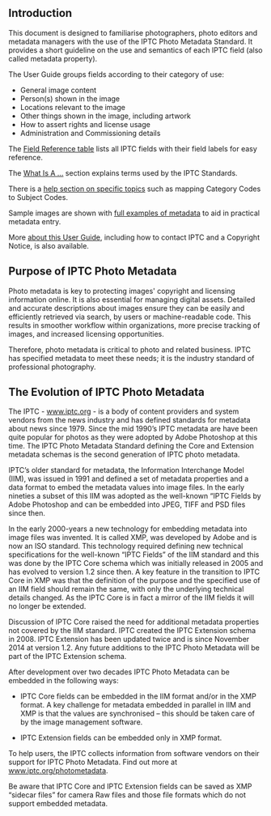 ## Introduction
This document is designed to familiarise photographers, photo editors and metadata managers with the use of the IPTC Photo Metadata Standard. It provides a short guideline on the use and semantics of each IPTC field (also called metadata property).

The User Guide groups fields according to their category of use:

* General image content
* Person(s) shown in the image
* Locations relevant to the image
* Other things shown in the image, including artwork
* How to assert rights and license usage
* Administration and Commissioning details

The [Field Reference table][sms] lists all IPTC fields with their field labels for easy reference. 

[sms]: https://www.iptc.org/std/photometadata/documentation/userguide/Documents/fieldreferencetable.htm

The [What Is A …][sms] section explains terms used by the IPTC Standards.

[sms]: https://www.iptc.org/std/photometadata/documentation/userguide/Documents/whatisahelp.htm

There is a [help section on specific topics][sms] such as mapping Category Codes to Subject Codes.

[sms]: https://www.iptc.org/std/photometadata/documentation/userguide/Documents/helponspecifictopics.htm

Sample images are shown with [full examples of metadata][sms] to aid in practical metadata entry.

[sms]: https://www.iptc.org/std/photometadata/documentation/userguide/Documents/howtousemetadataexamples.htm

More [about this User Guide][sms], including how to contact IPTC and a Copyright Notice, is also available.

[sms]: https://www.iptc.org/std/photometadata/documentation/userguide/Documents/abouttheiptcphotometadatauserguide.htm

## Purpose of IPTC Photo Metadata

Photo metadata is key to protecting images' copyright and licensing information online. It is also essential for managing digital assets. Detailed and accurate descriptions about images ensure they can be easily and efficiently retrieved via search, by users or machine-readable code. This results in smoother workflow within organizations, more precise tracking of images, and increased licensing opportunities.

Therefore, photo metadata is critical to photo and related business. IPTC has specified metadata to meet these needs; it is the industry standard of professional photography.

## The Evolution of IPTC Photo Metadata

The IPTC - www.iptc.org - is a body of content providers and system vendors from the news industry and has defined standards for metadata about news since 1979. Since the mid 1990’s IPTC metadata are have been quite popular for photos as they were adopted by Adobe Photoshop at this time. The IPTC Photo Metadata Standard defining the Core and Extension metadata schemas is the second generation of IPTC photo metadata.

IPTC’s older standard for metadata, the Information Interchange Model (IIM), was issued in 1991 and defined a set of metadata properties and a data format to embed the metadata values into image files. In the early nineties a subset of this IIM was adopted as the well-known “IPTC Fields by Adobe Photoshop and can be embedded into JPEG, TIFF and PSD files since then.

In the early 2000-years a new technology for embedding metadata into image files was invented. It is called XMP, was developed by Adobe and is now an ISO standard. This technology required defining new technical specifications for the well-known “IPTC Fields” of the IIM standard and this was done by the IPTC Core schema which was initially released in 2005 and has evolved to version 1.2 since then. A key feature in the transition to IPTC Core in XMP was that the definition of the purpose and the specified use of an IIM field should remain the same, with only the underlying technical details changed. As the IPTC Core is in fact a mirror of the IIM fields it will no longer be extended.

Discussion of IPTC Core raised the need for additional metadata properties not covered by the IIM standard. IPTC created the IPTC Extension schema in 2008. IPTC Extension has been updated twice and is since November 2014 at version 1.2. Any future additions to the IPTC Photo Metadata will be part of the IPTC Extension schema.

After development over two decades IPTC Photo Metadata can be embedded in the following ways:

* IPTC Core fields can be embedded in the IIM format and/or in the XMP format. A key challenge for metadata embedded in parallel in IIM and XMP is that the values are synchronised – this should be taken care of by the image management software.

* IPTC Extension fields can be embedded only in XMP format.

To help users, the IPTC collects information from software vendors on their support for IPTC Photo Metadata. Find out more at www.iptc.org/photometadata.

Be aware that IPTC Core and IPTC Extension fields can be saved as XMP “sidecar files” for camera Raw files and those file formats which do not support embedded metadata.
